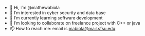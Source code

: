 - 👋 Hi, I’m @mathewabiola
- 👀 I’m interested in cyber security and data base
- 🌱 I’m currently learning software development
- 💞️ I’m looking to collaborate on freelance project with C++ or java
- 📫 How to reach me: email is mabiola@mail.sfsu.edu

<!---
mathewabiola/mathewabiola is a ✨ special ✨ repository because its `README.md` (this file) appears on your GitHub profile.
You can click the Preview link to take a look at your changes.
--->
